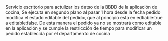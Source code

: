 Servicio escritorio para actulizar los datso de la BBDD de la aplicación de cocina, Se ejecuta en segundo plano al pasar 1 hora desde la fecha pedido modifica el estado editable del pedido, que al principio esta en edtiable:true a editable:false. De esta manera el pedido ya no se mostrará como editable en la aplicación y se cumple la restricción de tiempo para modificar un pedido establecida por el departamento de cocina
